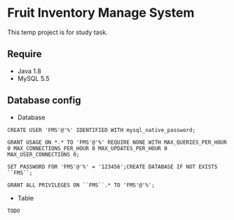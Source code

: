 # Fruit Inventory Manage System
This temp project is for study task.

## Require
- Java 1.8
- MySQL 5.5

## Database config
- Database

`CREATE USER 'FMS'@'%' IDENTIFIED WITH mysql_native_password;`

`GRANT USAGE ON *.* TO 'FMS'@'%' REQUIRE NONE WITH MAX_QUERIES_PER_HOUR 0 MAX_CONNECTIONS_PER_HOUR 0 MAX_UPDATES_PER_HOUR 0 MAX_USER_CONNECTIONS 0;`

`SET PASSWORD FOR 'FMS'@'%' = '123456';CREATE DATABASE IF NOT EXISTS ``FMS``;`

`GRANT ALL PRIVILEGES ON ``FMS``.* TO 'FMS'@'%';`

- Table

`TODO`